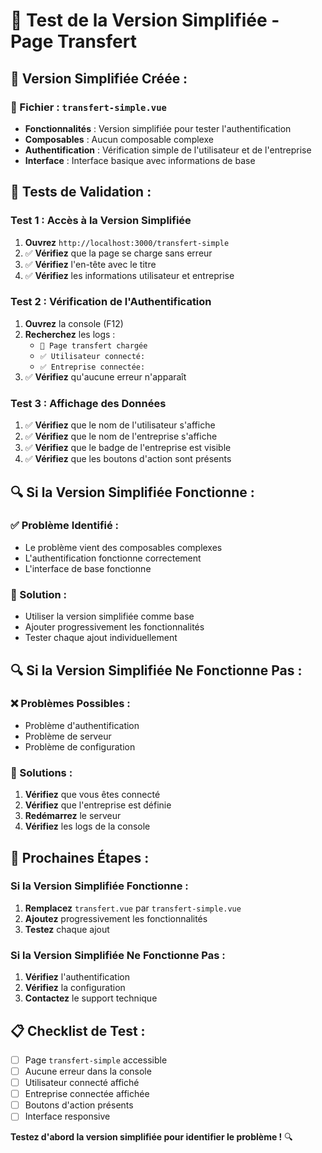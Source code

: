# 🧪 Test de la Version Simplifiée - Page Transfert

## 🚀 **Version Simplifiée Créée :**

### **📁 Fichier : `transfert-simple.vue`**
- **Fonctionnalités** : Version simplifiée pour tester l'authentification
- **Composables** : Aucun composable complexe
- **Authentification** : Vérification simple de l'utilisateur et de l'entreprise
- **Interface** : Interface basique avec informations de base

## 🧪 **Tests de Validation :**

### **Test 1 : Accès à la Version Simplifiée**
1. **Ouvrez** `http://localhost:3000/transfert-simple`
2. ✅ **Vérifiez** que la page se charge sans erreur
3. ✅ **Vérifiez** l'en-tête avec le titre
4. ✅ **Vérifiez** les informations utilisateur et entreprise

### **Test 2 : Vérification de l'Authentification**
1. **Ouvrez** la console (F12)
2. **Recherchez** les logs :
   - `🚀 Page transfert chargée`
   - `✅ Utilisateur connecté:`
   - `✅ Entreprise connectée:`
3. ✅ **Vérifiez** qu'aucune erreur n'apparaît

### **Test 3 : Affichage des Données**
1. ✅ **Vérifiez** que le nom de l'utilisateur s'affiche
2. ✅ **Vérifiez** que le nom de l'entreprise s'affiche
3. ✅ **Vérifiez** que le badge de l'entreprise est visible
4. ✅ **Vérifiez** que les boutons d'action sont présents

## 🔍 **Si la Version Simplifiée Fonctionne :**

### **✅ Problème Identifié :**
- Le problème vient des composables complexes
- L'authentification fonctionne correctement
- L'interface de base fonctionne

### **🔧 Solution :**
- Utiliser la version simplifiée comme base
- Ajouter progressivement les fonctionnalités
- Tester chaque ajout individuellement

## 🔍 **Si la Version Simplifiée Ne Fonctionne Pas :**

### **❌ Problèmes Possibles :**
- Problème d'authentification
- Problème de serveur
- Problème de configuration

### **🔧 Solutions :**
1. **Vérifiez** que vous êtes connecté
2. **Vérifiez** que l'entreprise est définie
3. **Redémarrez** le serveur
4. **Vérifiez** les logs de la console

## 🚀 **Prochaines Étapes :**

### **Si la Version Simplifiée Fonctionne :**
1. **Remplacez** `transfert.vue` par `transfert-simple.vue`
2. **Ajoutez** progressivement les fonctionnalités
3. **Testez** chaque ajout

### **Si la Version Simplifiée Ne Fonctionne Pas :**
1. **Vérifiez** l'authentification
2. **Vérifiez** la configuration
3. **Contactez** le support technique

## 📋 **Checklist de Test :**

- [ ] Page `transfert-simple` accessible
- [ ] Aucune erreur dans la console
- [ ] Utilisateur connecté affiché
- [ ] Entreprise connectée affichée
- [ ] Boutons d'action présents
- [ ] Interface responsive

**Testez d'abord la version simplifiée pour identifier le problème !** 🔍














